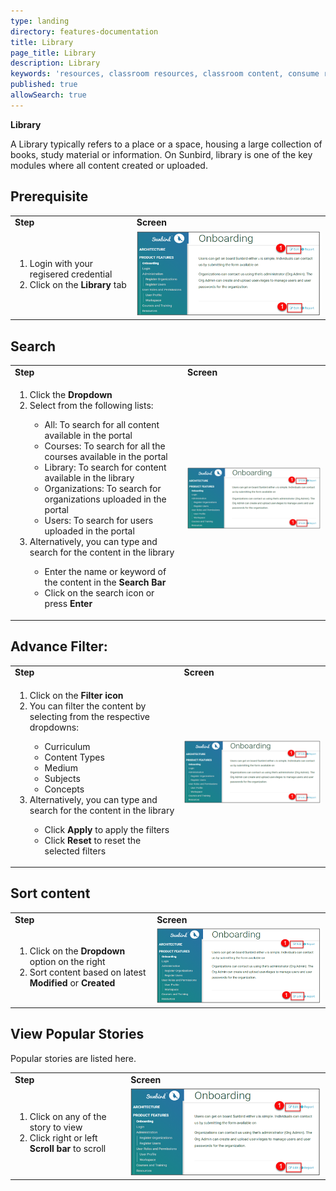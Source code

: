 ```yaml
---
type: landing
directory: features-documentation
title: Library
page_title: Library
description: Library
keywords: 'resources, classroom resources, classroom content, consume resources, library'
published: true
allowSearch: true
---
```

**Library**

A Library typically refers to a place or a space, housing a large collection of books, study material or information. On Sunbird, library is one of the key modules where all content created or uploaded.

## Prerequisite

<table class="table table-img">
  <tr>
    <td><strong>Step</strong></td>
    <td><strong>Screen</strong></td>
  </tr>
  <tr>
   <td>
       <ol>
	 <li>Login with your regisered credential</li>
         <li>Click on the <strong>Library</strong> tab</li>
        </ol>
     </td>
    <td><img src="pages/contributions/images/edit1.png"></td>
  </tr>
  </table>
       
## Search 

<table class="table table-img">
  <tr>
    <td><strong>Step</strong></td>
    <td><strong>Screen</strong></td>
  </tr>
  <tr>
   <td>
       <ol>
         <li>Click the <strong>Dropdown</strong></li>
         <li>Select from the following lists:</li>
          <ul>
            <li>All: To search for all content available in the portal</li>
            <li>Courses: To search for all the courses available in the portal</li>
            <li>Library: To search for content available in the library</li>
            <li>Organizations: To search for organizations uploaded in the portal</li>
            <li>Users: To search for users uploaded in the portal</li>
         </ul>
         <li>Alternatively, you can type and search for the content in the library</li>
         <ul>
           <li>Enter the name or keyword of the content in the <strong>Search Bar</strong></li>
           <li>Click on the search icon or press <strong>Enter</strong></li>
         </ul>
        </ol>
     </td>
    <td><img src="pages/contributions/images/edit1.png"></td>
  </tr>
  </table>
   
## Advance Filter:

<table class="table table-img">
  <tr>
    <td><strong>Step</strong></td>
    <td><strong>Screen</strong></td>
  </tr>
  <tr>
   <td>
       <ol>
         <li>Click on the <strong>Filter icon</strong></li>
         <li>You can filter the content by selecting from the respective dropdowns:</li>
          <ul>
            <li>Curriculum</li>
            <li>Content Types</li>
            <li>Medium</li>
            <li>Subjects</li>
            <li>Concepts</li>
         </ul>
         <li>Alternatively, you can type and search for the content in the library</li>
         <ul>
           <li>Click <strong>Apply</strong> to apply the filters</li>
           <li>Click <strong>Reset</strong> to reset the selected filters
         </ul>
        </ol>
     </td>
    <td><img src="pages/contributions/images/edit1.png"></td>
  </tr>
  </table>
   
## Sort content

<table class="table table-img">
  <tr>
    <td><strong>Step</strong></td>
    <td><strong>Screen</strong></td>
  </tr>
  <tr>
   <td>
       <ol>
	       <li>Click on the <strong>Dropdown</strong> option on the right</li>
	       <li>Sort content based on latest <strong>Modified</strong> or <strong>Created</strong></li>
	   </ol>
	</td>
	<td><img src="pages/contributions/images/edit1.png"></td>
	</tr>
	</table>

## View Popular Stories

Popular stories are listed here. 

<table class="table table-img">
  <tr>
    <td><strong>Step</strong></td>
    <td><strong>Screen</strong></td>
  </tr>
  <tr>
   <td>
       <ol>
	       <li>Click on any of the story to view</li>
	       <li>Click right or left <strong>Scroll bar</strong> to scroll</li>
	   </ol>
	</td>
	<td><img src="pages/contributions/images/edit1.png"></td>
	</tr>
	</table>

  


